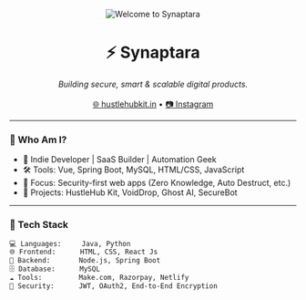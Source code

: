 
<p align="center">
  <img src="https://i.postimg.cc/6qL5fNCg/Header-Synaptara.jpg"  alt="Welcome to Synaptara" />
</p>

<h1 align="center">⚡ Synaptara</h1>

<p align="center">
  <i>Building secure, smart & scalable digital products.</i>  
  <br><br>
  <a href="https://hustlehubblueprint.vercel.app/">🌐 hustlehubkit.in</a> • 
  <a href="https://instagram.com/hustlehub_kit">📷 Instagram</a>
</p>

---

### 🧠 Who Am I?
- 🚀 Indie Developer | SaaS Builder | Automation Geek  
- 🛠️ Tools: Vue, Spring Boot, MySQL, HTML/CSS, JavaScript  
- 🔐 Focus: Security-first web apps (Zero Knowledge, Auto Destruct, etc.)  
- 🧾 Projects: HustleHub Kit, VoidDrop, Ghost AI, SecureBot  

---

### 🔧 Tech Stack

```txt
💻 Languages:     Java, Python  
🌐 Frontend:      HTML, CSS, React Js 
🧰 Backend:       Node.js, Spring Boot  
🗄️ Database:      MySQL  
☁️ Tools:         Make.com, Razorpay, Netlify  
🔐 Security:      JWT, OAuth2, End-to-End Encryption  
